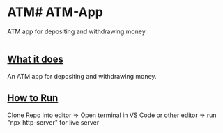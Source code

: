 # ATM# ATM-App
ATM app for depositing and withdrawing money


<p align="center">
  <img "
</p>

## <ins>What it does

An ATM app for depositing and withdrawing money.

## <ins>How to Run

Clone Repo into editor => Open terminal in VS Code or other editor => run "npx http-server" for live server






